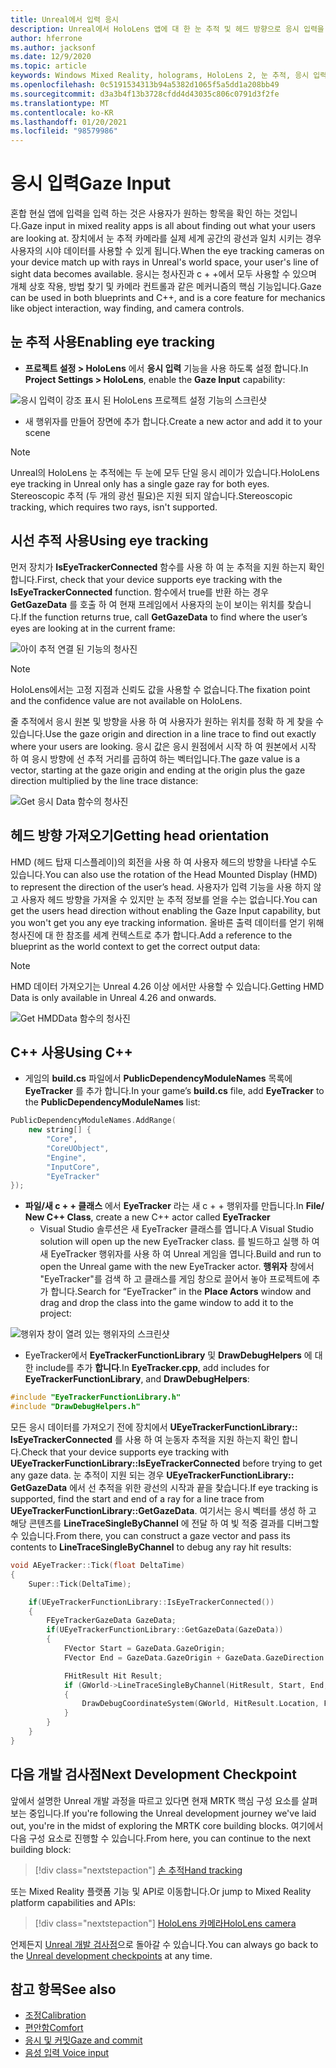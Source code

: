 ```yaml
---
title: Unreal에서 입력 응시
description: Unreal에서 HoloLens 앱에 대 한 눈 추적 및 헤드 방향으로 응시 입력을 설정 하 고 사용 하는 방법에 대해 알아봅니다.
author: hferrone
ms.author: jacksonf
ms.date: 12/9/2020
ms.topic: article
keywords: Windows Mixed Reality, holograms, HoloLens 2, 눈 추적, 응시 입력, 헤드 탑재 된 디스플레이, Unreal engine, 혼합 현실 헤드셋, windows Mixed Reality 헤드셋, 가상 현실 헤드셋
ms.openlocfilehash: 0c5191534313b94a5382d1065f5a5dd1a208bb49
ms.sourcegitcommit: d3a3b4f13b3728cfdd4d43035c806c0791d3f2fe
ms.translationtype: MT
ms.contentlocale: ko-KR
ms.lasthandoff: 01/20/2021
ms.locfileid: "98579986"
---
```

# <a name="gaze-input"></a><span data-ttu-id="b4e87-104">응시 입력</span><span class="sxs-lookup"><span data-stu-id="b4e87-104">Gaze Input</span></span>

<span data-ttu-id="b4e87-105">혼합 현실 앱에 입력을 입력 하는 것은 사용자가 원하는 항목을 확인 하는 것입니다.</span><span class="sxs-lookup"><span data-stu-id="b4e87-105">Gaze input in mixed reality apps is all about finding out what your users are looking at.</span></span> <span data-ttu-id="b4e87-106">장치에서 눈 추적 카메라를 실제 세계 공간의 광선과 일치 시키는 경우 사용자의 시야 데이터를 사용할 수 있게 됩니다.</span><span class="sxs-lookup"><span data-stu-id="b4e87-106">When the eye tracking cameras on your device match up with rays in Unreal's world space, your user's line of sight data becomes available.</span></span> <span data-ttu-id="b4e87-107">응시는 청사진과 c + +에서 모두 사용할 수 있으며 개체 상호 작용, 방법 찾기 및 카메라 컨트롤과 같은 메커니즘의 핵심 기능입니다.</span><span class="sxs-lookup"><span data-stu-id="b4e87-107">Gaze can be used in both blueprints and C++, and is a core feature for mechanics like object interaction, way finding, and camera controls.</span></span>

## <a name="enabling-eye-tracking"></a><span data-ttu-id="b4e87-108">눈 추적 사용</span><span class="sxs-lookup"><span data-stu-id="b4e87-108">Enabling eye tracking</span></span>

- <span data-ttu-id="b4e87-109">**프로젝트 설정 > HoloLens** 에서 **응시 입력** 기능을 사용 하도록 설정 합니다.</span><span class="sxs-lookup"><span data-stu-id="b4e87-109">In **Project Settings > HoloLens**, enable the **Gaze Input** capability:</span></span>

![응시 입력이 강조 표시 된 HoloLens 프로젝트 설정 기능의 스크린샷](images/unreal-gaze-img-01.png)

- <span data-ttu-id="b4e87-111">새 행위자를 만들어 장면에 추가 합니다.</span><span class="sxs-lookup"><span data-stu-id="b4e87-111">Create a new actor and add it to your scene</span></span>

> [!NOTE]
> <span data-ttu-id="b4e87-112">Unreal의 HoloLens 눈 추적에는 두 눈에 모두 단일 응시 레이가 있습니다.</span><span class="sxs-lookup"><span data-stu-id="b4e87-112">HoloLens eye tracking in Unreal only has a single gaze ray for both eyes.</span></span> <span data-ttu-id="b4e87-113">Stereoscopic 추적 (두 개의 광선 필요)은 지원 되지 않습니다.</span><span class="sxs-lookup"><span data-stu-id="b4e87-113">Stereoscopic tracking, which requires two rays, isn't supported.</span></span>

## <a name="using-eye-tracking"></a><span data-ttu-id="b4e87-114">시선 추적 사용</span><span class="sxs-lookup"><span data-stu-id="b4e87-114">Using eye tracking</span></span>

<span data-ttu-id="b4e87-115">먼저 장치가 **IsEyeTrackerConnected** 함수를 사용 하 여 눈 추적을 지원 하는지 확인 합니다.</span><span class="sxs-lookup"><span data-stu-id="b4e87-115">First, check that your device supports eye tracking with the **IsEyeTrackerConnected** function.</span></span>  <span data-ttu-id="b4e87-116">함수에서 true를 반환 하는 경우 **GetGazeData** 를 호출 하 여 현재 프레임에서 사용자의 눈이 보이는 위치를 찾습니다.</span><span class="sxs-lookup"><span data-stu-id="b4e87-116">If the function returns true, call **GetGazeData** to find where the user’s eyes are looking at in the current frame:</span></span>

![아이 추적 연결 된 기능의 청사진](images/unreal-gaze-img-02.png)

> [!NOTE]
> <span data-ttu-id="b4e87-118">HoloLens에서는 고정 지점과 신뢰도 값을 사용할 수 없습니다.</span><span class="sxs-lookup"><span data-stu-id="b4e87-118">The fixation point and the confidence value are not available on HoloLens.</span></span>

<span data-ttu-id="b4e87-119">줄 추적에서 응시 원본 및 방향을 사용 하 여 사용자가 원하는 위치를 정확 하 게 찾을 수 있습니다.</span><span class="sxs-lookup"><span data-stu-id="b4e87-119">Use the gaze origin and direction in a line trace to find out exactly where your users are looking.</span></span>  <span data-ttu-id="b4e87-120">응시 값은 응시 원점에서 시작 하 여 원본에서 시작 하 여 응시 방향에 선 추적 거리를 곱하여 하는 벡터입니다.</span><span class="sxs-lookup"><span data-stu-id="b4e87-120">The gaze value is a vector, starting at the gaze origin and ending at the origin plus the gaze direction multiplied by the line trace distance:</span></span>

![Get 응시 Data 함수의 청사진](images/unreal-gaze-img-03.png)

## <a name="getting-head-orientation"></a><span data-ttu-id="b4e87-122">헤드 방향 가져오기</span><span class="sxs-lookup"><span data-stu-id="b4e87-122">Getting head orientation</span></span>

<span data-ttu-id="b4e87-123">HMD (헤드 탑재 디스플레이)의 회전을 사용 하 여 사용자 헤드의 방향을 나타낼 수도 있습니다.</span><span class="sxs-lookup"><span data-stu-id="b4e87-123">You can also use the rotation of the Head Mounted Display (HMD) to represent the direction of the user’s head.</span></span> <span data-ttu-id="b4e87-124">사용자가 입력 기능을 사용 하지 않고 사용자 헤드 방향을 가져올 수 있지만 눈 추적 정보를 얻을 수는 없습니다.</span><span class="sxs-lookup"><span data-stu-id="b4e87-124">You can get the users head direction without enabling the Gaze Input capability, but you won't get you any eye tracking information.</span></span>  <span data-ttu-id="b4e87-125">올바른 출력 데이터를 얻기 위해 청사진에 대 한 참조를 세계 컨텍스트로 추가 합니다.</span><span class="sxs-lookup"><span data-stu-id="b4e87-125">Add a reference to the blueprint as the world context to get the correct output data:</span></span>

> [!NOTE]
> <span data-ttu-id="b4e87-126">HMD 데이터 가져오기는 Unreal 4.26 이상 에서만 사용할 수 있습니다.</span><span class="sxs-lookup"><span data-stu-id="b4e87-126">Getting HMD Data is only available in Unreal 4.26 and onwards.</span></span>

![Get HMDData 함수의 청사진](images/unreal-gaze-img-04.png)

## <a name="using-c"></a><span data-ttu-id="b4e87-128">C++ 사용</span><span class="sxs-lookup"><span data-stu-id="b4e87-128">Using C++</span></span>

- <span data-ttu-id="b4e87-129">게임의 **build.cs** 파일에서 **PublicDependencyModuleNames** 목록에 **EyeTracker** 를 추가 합니다.</span><span class="sxs-lookup"><span data-stu-id="b4e87-129">In your game’s **build.cs** file, add **EyeTracker** to the **PublicDependencyModuleNames** list:</span></span>

```cpp
PublicDependencyModuleNames.AddRange(
    new string[] {
        "Core",
        "CoreUObject",
        "Engine",
        "InputCore",
        "EyeTracker"
});
```

- <span data-ttu-id="b4e87-130">**파일/새 c + + 클래스** 에서 **EyeTracker** 라는 새 c + + 행위자를 만듭니다.</span><span class="sxs-lookup"><span data-stu-id="b4e87-130">In **File/ New C++ Class**, create a new C++ actor called **EyeTracker**</span></span>
    - <span data-ttu-id="b4e87-131">Visual Studio 솔루션은 새 EyeTracker 클래스를 엽니다.</span><span class="sxs-lookup"><span data-stu-id="b4e87-131">A Visual Studio solution will open up the new EyeTracker class.</span></span> <span data-ttu-id="b4e87-132">를 빌드하고 실행 하 여 새 EyeTracker 행위자를 사용 하 여 Unreal 게임을 엽니다.</span><span class="sxs-lookup"><span data-stu-id="b4e87-132">Build and run to open the Unreal game with the new EyeTracker actor.</span></span>  <span data-ttu-id="b4e87-133">**행위자** 창에서 "EyeTracker"를 검색 하 고 클래스를 게임 창으로 끌어서 놓아 프로젝트에 추가 합니다.</span><span class="sxs-lookup"><span data-stu-id="b4e87-133">Search for “EyeTracker” in the **Place Actors** window and drag and drop the class into the game window to add it to the project:</span></span>

![행위자 창이 열려 있는 행위자의 스크린샷](images/unreal-gaze-img-06.png)

- <span data-ttu-id="b4e87-135">EyeTracker에서 **EyeTrackerFunctionLibrary** 및 **DrawDebugHelpers** 에 대 한 include를 추가 **합니다**.</span><span class="sxs-lookup"><span data-stu-id="b4e87-135">In **EyeTracker.cpp**, add includes for **EyeTrackerFunctionLibrary**, and **DrawDebugHelpers**:</span></span>

```cpp
#include "EyeTrackerFunctionLibrary.h"
#include "DrawDebugHelpers.h"
```

<span data-ttu-id="b4e87-136">모든 응시 데이터를 가져오기 전에 장치에서 **UEyeTrackerFunctionLibrary:: IsEyeTrackerConnected** 를 사용 하 여 눈동자 추적을 지원 하는지 확인 합니다.</span><span class="sxs-lookup"><span data-stu-id="b4e87-136">Check that your device supports eye tracking with **UEyeTrackerFunctionLibrary::IsEyeTrackerConnected** before trying to get any gaze data.</span></span>  <span data-ttu-id="b4e87-137">눈 추적이 지원 되는 경우 **UEyeTrackerFunctionLibrary:: GetGazeData** 에서 선 추적을 위한 광선의 시작과 끝을 찾습니다.</span><span class="sxs-lookup"><span data-stu-id="b4e87-137">If eye tracking is supported, find the start and end of a ray for a line trace from **UEyeTrackerFunctionLibrary::GetGazeData**.</span></span> <span data-ttu-id="b4e87-138">여기서는 응시 벡터를 생성 하 고 해당 콘텐츠를 **LineTraceSingleByChannel** 에 전달 하 여 빛 적중 결과를 디버그할 수 있습니다.</span><span class="sxs-lookup"><span data-stu-id="b4e87-138">From there, you can construct a gaze vector and pass its contents to **LineTraceSingleByChannel** to debug any ray hit results:</span></span>

```cpp
void AEyeTracker::Tick(float DeltaTime)
{
    Super::Tick(DeltaTime);

    if(UEyeTrackerFunctionLibrary::IsEyeTrackerConnected())
    {
        FEyeTrackerGazeData GazeData;
        if(UEyeTrackerFunctionLibrary::GetGazeData(GazeData))
        {
            FVector Start = GazeData.GazeOrigin;
            FVector End = GazeData.GazeOrigin + GazeData.GazeDirection * 100;

            FHitResult Hit Result;
            if (GWorld->LineTraceSingleByChannel(HitResult, Start, End, ECollisionChannel::ECC_Visiblity))
            {
                DrawDebugCoordinateSystem(GWorld, HitResult.Location, FQuat::Identity.Rotator(), 10);
            }
        }
    }
}
```

## <a name="next-development-checkpoint"></a><span data-ttu-id="b4e87-139">다음 개발 검사점</span><span class="sxs-lookup"><span data-stu-id="b4e87-139">Next Development Checkpoint</span></span>

<span data-ttu-id="b4e87-140">앞에서 설명한 Unreal 개발 과정을 따르고 있다면 현재 MRTK 핵심 구성 요소를 살펴보는 중입니다.</span><span class="sxs-lookup"><span data-stu-id="b4e87-140">If you're following the Unreal development journey we've laid out, you're in the midst of exploring the MRTK core building blocks.</span></span> <span data-ttu-id="b4e87-141">여기에서 다음 구성 요소로 진행할 수 있습니다.</span><span class="sxs-lookup"><span data-stu-id="b4e87-141">From here, you can continue to the next building block:</span></span>

> [!div class="nextstepaction"]
> [<span data-ttu-id="b4e87-142">손 추적</span><span class="sxs-lookup"><span data-stu-id="b4e87-142">Hand tracking</span></span>](unreal-hand-tracking.md)

<span data-ttu-id="b4e87-143">또는 Mixed Reality 플랫폼 기능 및 API로 이동합니다.</span><span class="sxs-lookup"><span data-stu-id="b4e87-143">Or jump to Mixed Reality platform capabilities and APIs:</span></span>

> [!div class="nextstepaction"]
> [<span data-ttu-id="b4e87-144">HoloLens 카메라</span><span class="sxs-lookup"><span data-stu-id="b4e87-144">HoloLens camera</span></span>](unreal-hololens-camera.md)

<span data-ttu-id="b4e87-145">언제든지 [Unreal 개발 검사점](unreal-development-overview.md#2-core-building-blocks)으로 돌아갈 수 있습니다.</span><span class="sxs-lookup"><span data-stu-id="b4e87-145">You can always go back to the [Unreal development checkpoints](unreal-development-overview.md#2-core-building-blocks) at any time.</span></span>

## <a name="see-also"></a><span data-ttu-id="b4e87-146">참고 항목</span><span class="sxs-lookup"><span data-stu-id="b4e87-146">See also</span></span>
* [<span data-ttu-id="b4e87-147">조정</span><span class="sxs-lookup"><span data-stu-id="b4e87-147">Calibration</span></span>](/hololens/hololens-calibration)
* [<span data-ttu-id="b4e87-148">편안함</span><span class="sxs-lookup"><span data-stu-id="b4e87-148">Comfort</span></span>](../../design/comfort.md)
* [<span data-ttu-id="b4e87-149">응시 및 커밋</span><span class="sxs-lookup"><span data-stu-id="b4e87-149">Gaze and commit</span></span>](../../design/gaze-and-commit.md)
* [<span data-ttu-id="b4e87-150">음성 입력 </span><span class="sxs-lookup"><span data-stu-id="b4e87-150">Voice input</span></span>](../../out-of-scope/voice-design.md)